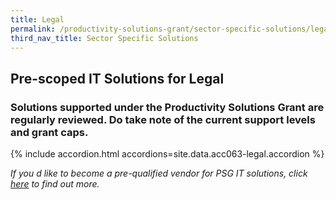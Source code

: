 ```yaml
---
title: Legal
permalink: /productivity-solutions-grant/sector-specific-solutions/legal/
third_nav_title: Sector Specific Solutions
---
```


## Pre-scoped IT Solutions for Legal

### Solutions supported under the Productivity Solutions Grant are regularly reviewed. Do take note of the current support levels and grant caps.

{% include accordion.html accordions=site.data.acc063-legal.accordion %}

_If you d like to become a pre-qualified vendor for PSG IT solutions, click <a target='_blank' href='https://www.imda.gov.sg/icmvendors' >here</a> to find out more._